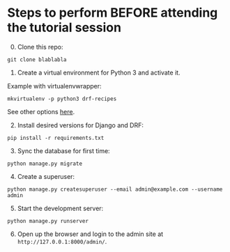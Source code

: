 Steps to perform BEFORE attending the tutorial session
=======================================================

0. Clone this repo:
```
git clone blablabla
```

1. Create a virtual environment for Python 3 and activate it.

Example with virtualenvwrapper:
```
mkvirtualenv -p python3 drf-recipes
```

See other options [here](https://packaging.python.org/guides/installing-using-pip-and-virtual-environments/).

2. Install desired versions for Django and DRF:
```
pip install -r requirements.txt
```

3. Sync the database for first time:
```
python manage.py migrate
```

4. Create a superuser:
```
python manage.py createsuperuser --email admin@example.com --username admin
```

5. Start the development server:
```
python manage.py runserver
```

6. Open up the browser and login to the admin site at `http://127.0.0.1:8000/admin/`.